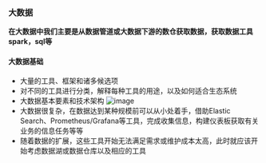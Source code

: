 ### 大数据
**在大数据中我们主要是从数据管道或大数据下游的数仓获取数据，获取数据工具spark，sql等**
#### 大数据基础
* 大量的工具、框架和诸多候选项
* 对不同的工具进行分类，解释每种工具的用途，以及如何适合生态系统
* 大数据基本要素和技术架构
![image](https://user-images.githubusercontent.com/86343999/130459295-b173c48c-7a85-4faa-b248-b900a4c85b26.png)
* 大数据很复杂，在数据达到某种规模前可以从小处着手，借助Elastic Search、Prometheus/Grafana等工具，完成收集信息，构建仪表板获取有关业务的信息任务等等
* 随着数据的扩展，这些工具开始无法满足需求或维护成本太高，此时就应该开始考虑数据湖或数据仓库以及相应的工具





